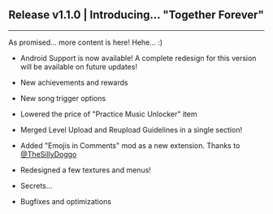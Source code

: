 ## Release v1.1.0 | Introducing... "Together Forever"
---

As promised... more content is here! Hehe... :)

* <cg>Android Support</c> is now available! A complete redesign for this version will be available on <cy>future updates</c>!

* New <cl>achievements</c> and <cy>rewards</c>

* New song trigger options

* <cf>Lowered</c> the price of "Practice Music Unlocker" item

* Merged Level Upload and Reupload Guidelines in a single section!

* Added "Emojis in Comments" mod as a new extension. Thanks to [@TheSillyDoggo](https://github.com/TheSillyDoggo)

* Redesigned a few <cg>textures</c> and <cf>menus</c>!

* <cp>Secrets</c>...

* <cy>Bugfixes</c> and <cf>optimizations</c>
